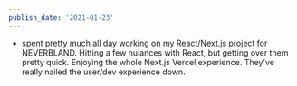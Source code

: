 ```yaml
---
publish_date: '2021-01-23'
---
```


- spent pretty much all day working on my React/Next.js project for NEVERBLAND. Hitting a few nuiances with React, but getting over them pretty quick. Enjoying the whole Next.js Vercel experience. They've really nailed the user/dev experience down.
